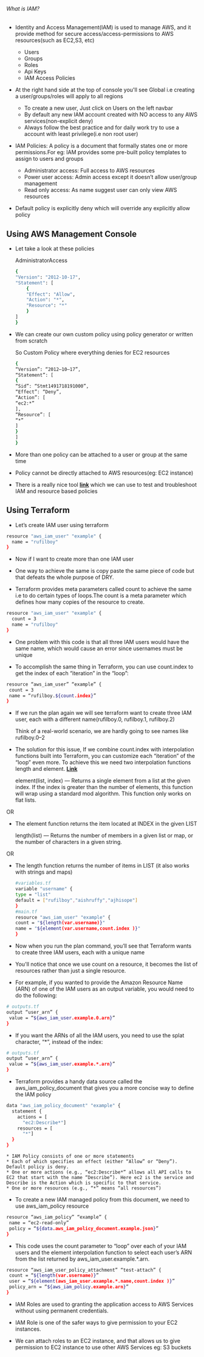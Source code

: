 ###### What is IAM?

* Identity and Access Management(IAM) is used to manage AWS, and it provide method for secure access/access-permissions to AWS resources(such as EC2,S3, etc)

    * Users
    * Groups
    * Roles
    * Api Keys
    * IAM Access Policies

* At the right hand side at the top of console you'll see Global i.e creating a user/groups/roles will apply to all regions

    * To create a new user, Just click on Users on the left navbar
    * By default any new IAM account created with NO access to any AWS services(non-explicit deny)
    * Always follow the best practice and for daily work try to use a account with least privilege(i.e non root user)

* IAM Policies: A policy is a document that formally states one or more permissions.For eg: IAM provides some pre-built policy templates to assign to users and groups

    * Administrator access: Full access to AWS resources
    * Power user access: Admin access except it doesn’t allow user/group management
    * Read only access: As name suggest user can only view AWS resources

* Default policy is explicitly deny which will override any explicitly allow policy

## Using AWS Management Console 

* Let take a look at these policies

    AdministratorAccess

    ```sh
    {
    "Version": "2012-10-17",
    "Statement": [
        {
        "Effect": "Allow",
        "Action": "*",
        "Resource": "*"
        }
    ]
    }
    ```

* We can create our own custom policy using policy generator or written from scratch

    So Custom Policy where everything denies for EC2 resources

    ```sh
    {
    “Version”: “2012–10–17”,
    “Statement”: [
    {
    “Sid”: “Stmt1491718191000”,
    “Effect”: “Deny”,
    “Action”: [
    “ec2:*”
    ],
    “Resource”: [
    “*”
    ]
    }
    ]
    }
    ```

* More than one policy can be attached to a user or group at the same time
* Policy cannot be directly attached to AWS resources(eg: EC2 instance)
* There is a really nice tool [**link**](https://policysim.aws.amazon.com) which we can use to test and troubleshoot IAM and resource based policies

## Using Terraform

* Let’s create IAM user using terraform

```sh
resource "aws_iam_user" "example" {
  name = "rufilboy"
}
```

* Now if I want to create more than one IAM user

* One way to achieve the same is copy paste the same piece of code but that defeats the whole purpose of DRY.

* Terraform provides meta parameters called count to achieve the same i.e to do certain types of loops.The count is a meta parameter which defines how many copies of the resource to create.

```sh
resource "aws_iam_user" "example" {
  count = 3
  name = "rufilboy"
}
```

* One problem with this code is that all three IAM users would have the same name, which would cause an error since usernames must be unique

* To accomplish the same thing in Terraform, you can use count.index to get the index of each “iteration” in the “loop”:

```sh
resource “aws_iam_user” “example” {
 count = 3
 name = “rufilboy.${count.index}”
}
```

* If we run the plan again we will see terraform want to create three IAM user, each with a different name(rufilboy.0, rufilboy.1, rufilboy.2)

    Think of a real-world scenario, we are hardly going to see names like rufilboy.0–2

* The solution for this issue, If we combine count.index with interpolation functions built into Terraform, you can customize each “iteration” of the “loop” even more. To achieve this we need two interpolation functions length and element. [**Link**](https://www.terraform.io/docs/configuration/interpolation.html)


    element(list, index) — Returns a single element from a list at the given index. If the index is greater than the number of elements, this function will wrap using a standard mod algorithm. This function only works on flat lists.

OR

* The element function returns the item located at INDEX in the given LIST

    length(list) — Returns the number of members in a given list or map, or the number of characters in a given string.

OR

* The length function returns the number of items in LIST (it also works with strings and maps)

    ```sh
    #variables.tf
    variable "username" {
    type = "list"
    default = ["rufilboy","aishruffy","ajhisope"]
    }
    #main.tf
    resource "aws_iam_user" "example" {
    count = "${length(var.username)}"
    name = "${element(var.username,count.index )}"
    }
    ```

* Now when you run the plan command, you’ll see that Terraform wants to create three IAM users, each with a unique name

* You'll notice that once we use count on a resource, it becomes the list of resources rather than just a single resource.

* For example, if you wanted to provide the Amazon Resource Name (ARN) of one of the IAM users as an output variable, you would need to do the following:

```sh
# outputs.tf
output “user_arn” {
 value = “${aws_iam_user.example.0.arn}”
}
```

* If you want the ARNs of all the IAM users, you need to use the splat character, “*”, instead of the index:

```sh
# outputs.tf
output “user_arn” {
 value = “${aws_iam_user.example.*.arn}”
}
```

* Terraform provides a handy data source called the aws_iam_policy_document that gives you a more concise way to define the IAM policy

```sh
data "aws_iam_policy_document" "example" {
  statement {
    actions = [
      "ec2:Describe*"]
    resources = [
      "*"]
  }
}
```

    * IAM Policy consists of one or more statements
    * Each of which specifies an effect (either “Allow” or “Deny”). Default policy is deny.
    * One or more actions (e.g., “ec2:Describe*” allows all API calls to EC2 that start with the name “Describe”). Here ec2 is the service and Describe is the Action which is specific to that service.
    * One or more resources (e.g., “*” means “all resources”)

* To create a new IAM managed policy from this document, we need to use aws_iam_policy resource

```sh
resource “aws_iam_policy” “example” {
 name = “ec2-read-only”
 policy = “${data.aws_iam_policy_document.example.json}”
}
```

* This code uses the count parameter to “loop” over each of your IAM users and the element interpolation function to select each user’s ARN from the list returned by aws_iam_user.example.*.arn.

```sh
resource “aws_iam_user_policy_attachment” “test-attach” {
 count = “${length(var.username)}”
 user = “${element(aws_iam_user.example.*.name,count.index )}”
 policy_arn = “${aws_iam_policy.example.arn}”
}
```

* IAM Roles are used to granting the application access to AWS Services without using permanent credentials.

* IAM Role is one of the safer ways to give permission to your EC2 instances.

* We can attach roles to an EC2 instance, and that allows us to give permission to EC2 instance to use other AWS Services eg: S3 buckets

